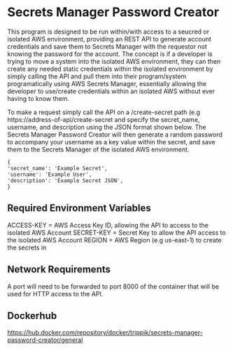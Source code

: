 # Secrets Manager Password Creator

This program is designed to be run within/with access to a seucred or isolated AWS environment, providing an REST API to generate account credentials and save them to Secrets Manager with the requestor not knowing the password for the account.
The concept is if a developer is trying to move a system into the isolated AWS environment, they can then create any needed static credentials within the isolated environment by simply calling the API and pull them into their program/system programatically using AWS Secrets Manager, essentially allowing the developer to use/create credentials within an isolated AWS without ever having to know them.

To make a request simply call the API on a /create-secret path (e.g https://address-of-api/create-secret and specify the secret_name, username, and description using the JSON format shown below. The Secrets Manager Password Creator will then generate a random password to accompany your username as a key value within the secret, and save them to the Secrets Manager of the isolated AWS environment.
```
{
'secret_name': 'Example Secret',
'username': 'Example User',
'description': 'Example Secret JSON',
}
```

## Required Environment Variables
ACCESS-KEY = AWS Access Key ID, allowing the API to access to the isolated AWS Account
SECRET-KEY = Secret Key to allow the API access to the isolated AWS Account
REGION = AWS Region (e.g us-east-1) to create the secrets in

## Network Requirements

A port will need to be forwarded to port 8000 of the container that will be used for HTTP access to the API.

## Dockerhub

https://hub.docker.com/repository/docker/trippik/secrets-manager-password-creator/general
